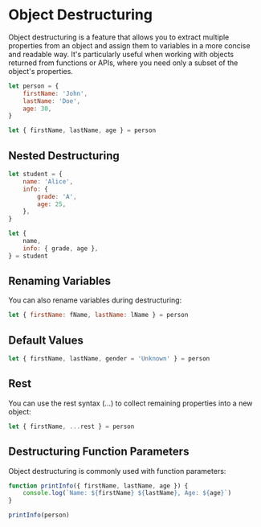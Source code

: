 # Object Destructuring

Object destructuring is a feature that allows you to extract multiple properties from an object and assign them to variables in a more concise and readable way. It's particularly useful when working with objects returned from functions or APIs, where you need only a subset of the object's properties.

```js
let person = {
    firstName: 'John',
    lastName: 'Doe',
    age: 30,
}

let { firstName, lastName, age } = person
```

## Nested Destructuring

```js
let student = {
    name: 'Alice',
    info: {
        grade: 'A',
        age: 25,
    },
}

let {
    name,
    info: { grade, age },
} = student
```

## Renaming Variables

You can also rename variables during destructuring:

```js
let { firstName: fName, lastName: lName } = person
```

## Default Values

```js
let { firstName, lastName, gender = 'Unknown' } = person
```

## Rest

You can use the rest syntax (...) to collect remaining properties into a new object:

```js
let { firstName, ...rest } = person
```

## Destructuring Function Parameters

Object destructuring is commonly used with function parameters:

```js
function printInfo({ firstName, lastName, age }) {
    console.log(`Name: ${firstName} ${lastName}, Age: ${age}`)
}

printInfo(person)
```
